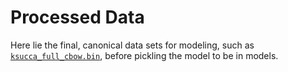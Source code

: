# Processed Data

Here lie the final, canonical data sets for modeling, such as [`ksucca_full_cbow.bin`](https://drive.google.com/uc?id=1rZiOKy71Z_WycxnOG9bwrNoAc4ziGo_n), before pickling the model to be in models.